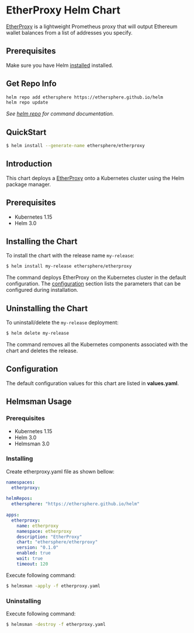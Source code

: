 # EtherProxy Helm Chart

[EtherProxy](https://github.com/ethersphere/etherproxy) is a lightweight Prometheus proxy that will output Ethereum wallet balances from a list of addresses you specify.

## Prerequisites

Make sure you have Helm [installed](https://helm.sh/docs/intro/install/) installed.

## Get Repo Info

```bash
helm repo add ethersphere https://ethersphere.github.io/helm
helm repo update
```

_See [helm repo](https://helm.sh/docs/helm/helm_repo/) for command documentation._

## QuickStart

```bash
$ helm install --generate-name ethersphere/etherproxy
```

## Introduction

This chart deploys a [EtherProxy](https://github.com/ethersphere/etherproxy) onto a Kubernetes cluster using the Helm package manager.

## Prerequisites

* Kubernetes 1.15
* Helm 3.0

## Installing the Chart

To install the chart with the release name `my-release`:

```bash
$ helm install my-release ethersphere/etherproxy
```

The command deploys EtherProxy on the Kubernetes cluster in the default configuration. The [configuration](#configuration) section lists the parameters that can be configured during installation.

## Uninstalling the Chart

To uninstall/delete the `my-release` deployment:

```bash
$ helm delete my-release
```

The command removes all the Kubernetes components associated with the chart and deletes the release.

## Configuration

The default configuration values for this chart are listed in **values.yaml**.

## Helmsman Usage

### Prerequisites

* Kubernetes 1.15
* Helm 3.0
* Helmsman 3.0

### Installing

Create etherproxy.yaml file as shown bellow:

```yaml
namespaces:
  etherproxy:
    
helmRepos:
  ethersphere: "https://ethersphere.github.io/helm"
    
apps:
  etherproxy:
    name: etherproxy
    namespace: etherproxy
    description: "EtherProxy"
    chart: "ethersphere/etherproxy"
    version: "0.1.0"
    enabled: true
    wait: true
    timeout: 120

```

Execute following command:
```bash
$ helmsman -apply -f etherproxy.yaml 
```

### Uninstalling

Execute following command:
```bash
$ helmsman -destroy -f etherproxy.yaml 
```
